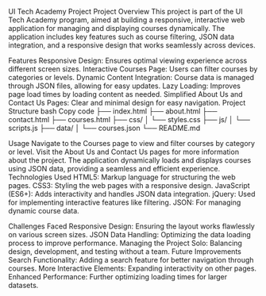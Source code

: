 UI Tech Academy Project
Project Overview
This project is part of the UI Tech Academy program, aimed at building a responsive, interactive web application for managing and displaying courses dynamically. The application includes key features such as course filtering, JSON data integration, and a responsive design that works seamlessly across devices.

Features
Responsive Design: Ensures optimal viewing experience across different screen sizes.
Interactive Courses Page: Users can filter courses by categories or levels.
Dynamic Content Integration: Course data is managed through JSON files, allowing for easy updates.
Lazy Loading: Improves page load times by loading content as needed.
Simplified About Us and Contact Us Pages: Clear and minimal design for easy navigation.
Project Structure
bash
Copy code
├── index.html
├── about.html
├── contact.html
├── courses.html
├── css/
│   └── styles.css
├── js/
│   └── scripts.js
├── data/
│   └── courses.json
└── README.md


Usage
Navigate to the Courses page to view and filter courses by category or level.
Visit the About Us and Contact Us pages for more information about the project.
The application dynamically loads and displays courses using JSON data, providing a seamless and efficient experience.
Technologies Used
HTML5: Markup language for structuring the web pages.
CSS3: Styling the web pages with a responsive design.
JavaScript (ES6+): Adds interactivity and handles JSON data integration.
jQuery: Used for implementing interactive features like filtering.
JSON: For managing dynamic course data.


Challenges Faced
Responsive Design: Ensuring the layout works flawlessly on various screen sizes.
JSON Data Handling: Optimizing the data loading process to improve performance.
Managing the Project Solo: Balancing design, development, and testing without a team.
Future Improvements
Search Functionality: Adding a search feature for better navigation through courses.
More Interactive Elements: Expanding interactivity on other pages.
Enhanced Performance: Further optimizing loading times for larger datasets.

